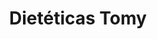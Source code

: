 ---
title: "Dietéticas Tomy"
url: /ciudad-autonoma-de-buenos-aires/dieteticas-tomy/
shop: supermercado
---